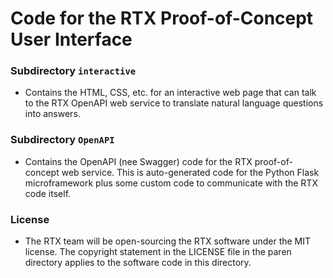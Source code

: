 # Code for the RTX Proof-of-Concept User Interface

### Subdirectory `interactive`

- Contains the HTML, CSS, etc. for an interactive web page that can talk to the RTX OpenAPI web service to translate natural language questions into answers.

### Subdirectory `OpenAPI`

- Contains the OpenAPI (nee Swagger) code for the RTX proof-of-concept web service. This is auto-generated code for the Python Flask microframework plus some custom code to communicate with the RTX code itself.

### License

- The RTX team will be open-sourcing the RTX software under the MIT license. The
copyright statement in the LICENSE file in the paren directory applies to the
software code in this directory.
